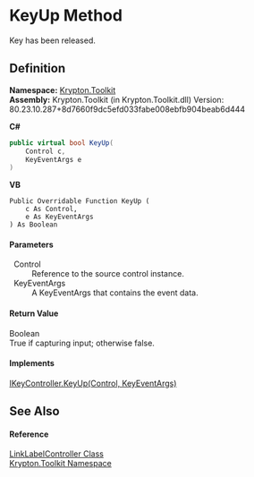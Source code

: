 # KeyUp Method


Key has been released.



## Definition
**Namespace:** <a href="79d2eac2-21f4-54ff-7552-b20c33c30600.md">Krypton.Toolkit</a>  
**Assembly:** Krypton.Toolkit (in Krypton.Toolkit.dll) Version: 80.23.10.287+8d7660f9dc5efd033fabe008ebfb904beab6d444

**C#**
``` C#
public virtual bool KeyUp(
	Control c,
	KeyEventArgs e
)
```
**VB**
``` VB
Public Overridable Function KeyUp ( 
	c As Control,
	e As KeyEventArgs
) As Boolean
```



#### Parameters
<dl><dt>  Control</dt><dd>Reference to the source control instance.</dd><dt>  KeyEventArgs</dt><dd>A KeyEventArgs that contains the event data.</dd></dl>

#### Return Value
Boolean  
True if capturing input; otherwise false.

#### Implements
<a href="05946145-5433-9e05-a318-208d233543f6.md">IKeyController.KeyUp(Control, KeyEventArgs)</a>  


## See Also


#### Reference
<a href="ea1542bd-3701-733a-1aae-4563bf322263.md">LinkLabelController Class</a>  
<a href="79d2eac2-21f4-54ff-7552-b20c33c30600.md">Krypton.Toolkit Namespace</a>  
